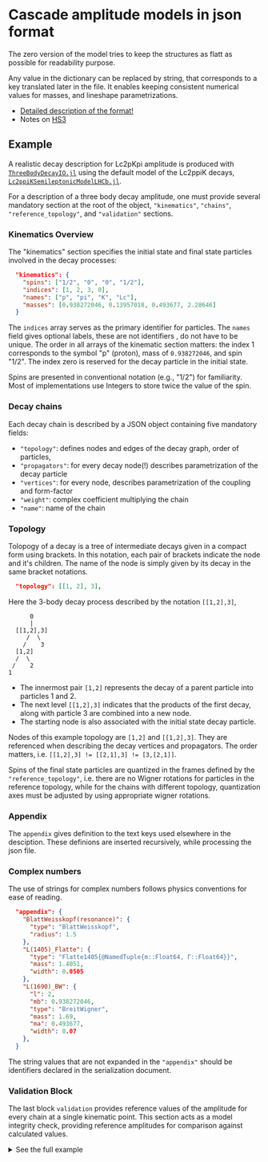 # Cascade amplitude models in json format

The zero version of the model tries to keep the structures as flatt as possible for readability purpose.

Any value in the dictionary can be replaced by string, that corresponds to a key translated later in the file.
It enables keeping consistent numerical values for masses, and lineshape parametrizations.

- [Detailed description of the format!](description.md)
- Notes on [HS3](HS3.md)

## Example 

A realistic decay description for Lc2pKpi amplitude is produced with [`ThreeBodyDecayIO.jl`](https://github.com/mmikhasenko/ThreeBodyDecaysIO.jl) using the default model of the Lc2ppiK decays, 
[`Lc2ppiKSemileptonicModelLHCb.jl`](https://github.com/mmikhasenko/Lc2ppiKSemileptonicModelLHCb.jl).

For a description of a three body decay amplitude, one must provide several mandatory section at the root of the object,
`"kinematics"`, `"chains"`, `"reference_topology"`, and `"validation"` sections.

### Kinematics Overview

The "kinematics" section specifies the initial state and final state particles involved in the decay processes:

```json
  "kinematics": {
    "spins": ["1/2", "0", "0", "1/2"],
    "indices": [1, 2, 3, 0],
    "names": ["p", "pi", "K", "Lc"],
    "masses": [0.938272046, 0.13957018, 0.493677, 2.28646]
  }
```

The `indices` array serves as the primary identifier for particles. The `names` field gives optional labels, these are not identifiers , do not have to be unique. The order in all arrays of the kinematic section matters: the index 1 corresponds to the symbol "p" (proton), mass of `0.938272046`, and spin "1/2". The index zero is reserved for the decay particle in the initial state.

Spins are presented in conventional notation (e.g., "1/2") for familiarity. Most of implementations use Integers to store twice the value of the spin.

### Decay chains

Each decay chain is described by a JSON object containing five mandatory fields:
- `"topology"`: defines nodes and edges of the decay graph, order of particles,
- `"propagators"`: for every decay node(!) describes parametrization of the decay particle
- `"vertices"`: for every node, describes parametrization of the coupling and form-factor
- `"weight"`: complex coefficient multiplying the chain
- `"name"`: name of the chain


### Topology

Tolopogy of a decay is a tree of intermediate decays given in a compact form using brackets.
In this notation, each pair of brackets indicate the node and it's children.
The name of the node is simply given by its decay in the same bracket notations.

```json
  "topology": [[1, 2], 3],
```
Here the 3-body decay process described by the notation `[[1,2],3]`,

```
      0
      |
  [[1,2],3]
     /  \
    /    3
  [1,2]
  /  \
 /    2
1
```

- The innermost pair `[1,2]` represents the decay of a parent particle into particles 1 and 2.
- The next level `[[1,2],3]` indicates that the products of the first decay, along with particle 3 are combined into a new node.
- The starting node is also associated with the initial state decay particle.

Nodes of this example topology are `[1,2]` and `[[1,2],3]`.
They are referenced when describing the decay vertices and propagators.
The order matters, i.e. `[[1,2],3] != [[2,1],3] != [3,[2,1]]`.


Spins of the final state particles are quantized in the frames defined by the `"reference_topology"`,
i.e. there are no Wigner rotations for particles in the reference topology, while for the chains with different topology,
quantization axes must be adjusted by using appropriate wigner rotations.

### Appendix

The `appendix` gives definition to the text keys used elsewhere in the desciption. These definions are inserted recursively, while processing the json file.


### Complex numbers

The use of strings for complex numbers follows physics conventions for ease of reading.


```json
  "appendix": {
    "BlattWeisskopf(resonance)": {
      "type": "BlattWeisskopf",
      "radius": 1.5
    },
    "L(1405)_Flatte": {
      "type": "Flatte1405{@NamedTuple{m::Float64, Γ::Float64}}",
      "mass": 1.4051,
      "width": 0.0505
    },
    "L(1690)_BW": {
      "l": 2,
      "mb": 0.938272046,
      "type": "BreitWigner",
      "mass": 1.69,
      "ma": 0.493677,
      "width": 0.07
    },
  }
```
The string values that are not expanded in the  `"appendix"` should be identifiers declared in the serialization document.

### Validation Block

The last block `validation` provides reference values of the amplitude for every chain at a single kinematic point.
This section acts as a model integrity check, providing reference amplitudes for comparison against calculated values.


<details>
  <summary>See the full example</summary>
  
```json
{
  "kinematics": {
    "spins": ["1/2", "0", "0", "1/2"],
    "indices": [1, 2, 3, 0],
    "names": ["p", "pi", "K", "Lc"],
    "masses": [0.938272046, 0.13957018, 0.493677, 2.28646]
  },
  "reference_topology": [[1, 2], 3],
  "chains": [
    {
      "propagators": [
        {
          "spin": "1/2",
          "node": [1, 2],
          "parametrization": "L(1405)_Flatte"
        }
      ],
      "weight": "7.38649400481717 + 1.971018433257411i",
      "vertices": [
        {
          "type": "helicity",
          "helicities": ["1/2", "0"],
          "node": [[1, 2], 3],
          "formfactor": ""
        },
        {
          "type": "parity",
          "helicities": ["0", "1/2"],
          "parity_factor": "+",
          "node": [1, 2],
          "formfactor": ""
        }
      ],
      "topology": [[1, 2], 3],
      "name": "L(1405)"
    },
    {
      "propagators": [
        {
          "spin": "1/2",
          "node": [1, 2],
          "parametrization": "L(1405)_Flatte"
        }
      ],
      "weight": "-3.2332358574805515 + 2.2557724553615772i",
      "vertices": [
        {
          "type": "helicity",
          "helicities": ["-1/2", "0"],
          "node": [[1, 2], 3],
          "formfactor": ""
        },
        {
          "type": "parity",
          "helicities": ["0", "1/2"],
          "parity_factor": "+",
          "node": [1, 2],
          "formfactor": ""
        }
      ],
      "topology": [[1, 2], 3],
      "name": "L(1405)"
    },
    {
      "propagators": [
        {
          "spin": "3/2",
          "node": [1, 2],
          "parametrization": "L(1520)_BW"
        }
      ],
      "weight": "0.146999 + 0.022162i",
      "vertices": [
        {
          "type": "helicity",
          "helicities": ["-1/2", "0"],
          "node": [[1, 2], 3],
          "formfactor": "BlattWeisskopf(resonance)"
        },
        {
          "type": "parity",
          "helicities": ["0", "1/2"],
          "parity_factor": "-",
          "node": [1, 2],
          "formfactor": "BlattWeisskopf(b-decay)"
        }
      ],
      "topology": [[1, 2], 3],
      "name": "L(1520)"
    },
    {
      "propagators": [
        {
          "spin": "3/2",
          "node": [1, 2],
          "parametrization": "L(1520)_BW"
        }
      ],
      "weight": "-0.0803435 + 0.7494165i",
      "vertices": [
        {
          "type": "helicity",
          "helicities": ["1/2", "0"],
          "node": [[1, 2], 3],
          "formfactor": "BlattWeisskopf(resonance)"
        },
        {
          "type": "parity",
          "helicities": ["0", "1/2"],
          "parity_factor": "-",
          "node": [1, 2],
          "formfactor": "BlattWeisskopf(b-decay)"
        }
      ],
      "topology": [[1, 2], 3],
      "name": "L(1520)"
    },
    {
      "propagators": [
        {
          "spin": "1/2",
          "node": [1, 2],
          "parametrization": "L(1600)_BW"
        }
      ],
      "weight": "4.929406127531439 - 0.5956915012088891i",
      "vertices": [
        {
          "type": "helicity",
          "helicities": ["1/2", "0"],
          "node": [[1, 2], 3],
          "formfactor": "BlattWeisskopf(resonance)"
        },
        {
          "type": "parity",
          "helicities": ["0", "1/2"],
          "parity_factor": "-",
          "node": [1, 2],
          "formfactor": "BlattWeisskopf(b-decay)"
        }
      ],
      "topology": [[1, 2], 3],
      "name": "L(1600)"
    },
    {
      "propagators": [
        {
          "spin": "1/2",
          "node": [1, 2],
          "parametrization": "L(1600)_BW"
        }
      ],
      "weight": "-3.4228557332438796 - 2.179858885546952i",
      "vertices": [
        {
          "type": "helicity",
          "helicities": ["-1/2", "0"],
          "node": [[1, 2], 3],
          "formfactor": "BlattWeisskopf(resonance)"
        },
        {
          "type": "parity",
          "helicities": ["0", "1/2"],
          "parity_factor": "-",
          "node": [1, 2],
          "formfactor": "BlattWeisskopf(b-decay)"
        }
      ],
      "topology": [[1, 2], 3],
      "name": "L(1600)"
    },
    {
      "propagators": [
        {
          "spin": "1/2",
          "node": [1, 2],
          "parametrization": "L(1670)_BW"
        }
      ],
      "weight": "-0.24012285628923374 - 0.10230279488850731i",
      "vertices": [
        {
          "type": "helicity",
          "helicities": ["-1/2", "0"],
          "node": [[1, 2], 3],
          "formfactor": "BlattWeisskopf(resonance)"
        },
        {
          "type": "parity",
          "helicities": ["0", "1/2"],
          "parity_factor": "+",
          "node": [1, 2],
          "formfactor": "BlattWeisskopf(b-decay)"
        }
      ],
      "topology": [[1, 2], 3],
      "name": "L(1670)"
    },
    {
      "propagators": [
        {
          "spin": "1/2",
          "node": [1, 2],
          "parametrization": "L(1670)_BW"
        }
      ],
      "weight": "-0.40374241570833247 + 0.7154739757283278i",
      "vertices": [
        {
          "type": "helicity",
          "helicities": ["1/2", "0"],
          "node": [[1, 2], 3],
          "formfactor": "BlattWeisskopf(resonance)"
        },
        {
          "type": "parity",
          "helicities": ["0", "1/2"],
          "parity_factor": "+",
          "node": [1, 2],
          "formfactor": "BlattWeisskopf(b-decay)"
        }
      ],
      "topology": [[1, 2], 3],
      "name": "L(1670)"
    },
    {
      "propagators": [
        {
          "spin": "3/2",
          "node": [1, 2],
          "parametrization": "L(1690)_BW"
        }
      ],
      "weight": "-0.192886 - 0.0551175i",
      "vertices": [
        {
          "type": "helicity",
          "helicities": ["-1/2", "0"],
          "node": [[1, 2], 3],
          "formfactor": "BlattWeisskopf(resonance)"
        },
        {
          "type": "parity",
          "helicities": ["0", "1/2"],
          "parity_factor": "-",
          "node": [1, 2],
          "formfactor": "BlattWeisskopf(b-decay)"
        }
      ],
      "topology": [[1, 2], 3],
      "name": "L(1690)"
    },
    {
      "propagators": [
        {
          "spin": "3/2",
          "node": [1, 2],
          "parametrization": "L(1690)_BW"
        }
      ],
      "weight": "-1.365296 - 0.1768065i",
      "vertices": [
        {
          "type": "helicity",
          "helicities": ["1/2", "0"],
          "node": [[1, 2], 3],
          "formfactor": "BlattWeisskopf(resonance)"
        },
        {
          "type": "parity",
          "helicities": ["0", "1/2"],
          "parity_factor": "-",
          "node": [1, 2],
          "formfactor": "BlattWeisskopf(b-decay)"
        }
      ],
      "topology": [[1, 2], 3],
      "name": "L(1690)"
    },
    {
      "propagators": [
        {
          "spin": "1/2",
          "node": [1, 2],
          "parametrization": "L(2000)_BW"
        }
      ],
      "weight": "-3.0661953154540726 - 2.684313105886122i",
      "vertices": [
        {
          "type": "helicity",
          "helicities": ["1/2", "0"],
          "node": [[1, 2], 3],
          "formfactor": "BlattWeisskopf(resonance)"
        },
        {
          "type": "parity",
          "helicities": ["0", "1/2"],
          "parity_factor": "+",
          "node": [1, 2],
          "formfactor": "BlattWeisskopf(b-decay)"
        }
      ],
      "topology": [[1, 2], 3],
      "name": "L(2000)"
    },
    {
      "propagators": [
        {
          "spin": "1/2",
          "node": [1, 2],
          "parametrization": "L(2000)_BW"
        }
      ],
      "weight": "-5.667359734940468 - 5.38391527459506i",
      "vertices": [
        {
          "type": "helicity",
          "helicities": ["-1/2", "0"],
          "node": [[1, 2], 3],
          "formfactor": "BlattWeisskopf(resonance)"
        },
        {
          "type": "parity",
          "helicities": ["0", "1/2"],
          "parity_factor": "+",
          "node": [1, 2],
          "formfactor": "BlattWeisskopf(b-decay)"
        }
      ],
      "topology": [[1, 2], 3],
      "name": "L(2000)"
    },
    {
      "propagators": [
        {
          "spin": "3/2",
          "node": [1, 2],
          "parametrization": "D(1232)_BW"
        }
      ],
      "weight": "-3.3890955 + 1.5259025i",
      "vertices": [
        {
          "type": "helicity",
          "helicities": ["-1/2", "0"],
          "node": [[1, 2], 3],
          "formfactor": "BlattWeisskopf(resonance)"
        },
        {
          "type": "parity",
          "helicities": ["1/2", "0"],
          "parity_factor": "+",
          "node": [1, 2],
          "formfactor": "BlattWeisskopf(b-decay)"
        }
      ],
      "topology": [[1, 2], 3],
      "name": "D(1232)"
    },
    {
      "propagators": [
        {
          "spin": "3/2",
          "node": [1, 2],
          "parametrization": "D(1232)_BW"
        }
      ],
      "weight": "-6.4935965 + 2.264168i",
      "vertices": [
        {
          "type": "helicity",
          "helicities": ["1/2", "0"],
          "node": [[1, 2], 3],
          "formfactor": "BlattWeisskopf(resonance)"
        },
        {
          "type": "parity",
          "helicities": ["1/2", "0"],
          "parity_factor": "+",
          "node": [1, 2],
          "formfactor": "BlattWeisskopf(b-decay)"
        }
      ],
      "topology": [[1, 2], 3],
      "name": "D(1232)"
    },
    {
      "propagators": [
        {
          "spin": "3/2",
          "node": [1, 2],
          "parametrization": "D(1600)_BW"
        }
      ],
      "weight": "5.7007925 - 1.5627555i",
      "vertices": [
        {
          "type": "helicity",
          "helicities": ["-1/2", "0"],
          "node": [[1, 2], 3],
          "formfactor": "BlattWeisskopf(resonance)"
        },
        {
          "type": "parity",
          "helicities": ["1/2", "0"],
          "parity_factor": "+",
          "node": [1, 2],
          "formfactor": "BlattWeisskopf(b-decay)"
        }
      ],
      "topology": [[1, 2], 3],
      "name": "D(1600)"
    },
    {
      "propagators": [
        {
          "spin": "3/2",
          "node": [1, 2],
          "parametrization": "D(1600)_BW"
        }
      ],
      "weight": "3.3646055 - 0.5011915i",
      "vertices": [
        {
          "type": "helicity",
          "helicities": ["1/2", "0"],
          "node": [[1, 2], 3],
          "formfactor": "BlattWeisskopf(resonance)"
        },
        {
          "type": "parity",
          "helicities": ["1/2", "0"],
          "parity_factor": "+",
          "node": [1, 2],
          "formfactor": "BlattWeisskopf(b-decay)"
        }
      ],
      "topology": [[1, 2], 3],
      "name": "D(1600)"
    },
    {
      "propagators": [
        {
          "spin": "3/2",
          "node": [1, 2],
          "parametrization": "D(1700)_BW"
        }
      ],
      "weight": "-5.18914 - 0.717436i",
      "vertices": [
        {
          "type": "helicity",
          "helicities": ["-1/2", "0"],
          "node": [[1, 2], 3],
          "formfactor": "BlattWeisskopf(resonance)"
        },
        {
          "type": "parity",
          "helicities": ["1/2", "0"],
          "parity_factor": "-",
          "node": [1, 2],
          "formfactor": "BlattWeisskopf(b-decay)"
        }
      ],
      "topology": [[1, 2], 3],
      "name": "D(1700)"
    },
    {
      "propagators": [
        {
          "spin": "3/2",
          "node": [1, 2],
          "parametrization": "D(1700)_BW"
        }
      ],
      "weight": "-6.437051 - 1.052785i",
      "vertices": [
        {
          "type": "helicity",
          "helicities": ["1/2", "0"],
          "node": [[1, 2], 3],
          "formfactor": "BlattWeisskopf(resonance)"
        },
        {
          "type": "parity",
          "helicities": ["1/2", "0"],
          "parity_factor": "-",
          "node": [1, 2],
          "formfactor": "BlattWeisskopf(b-decay)"
        }
      ],
      "topology": [[1, 2], 3],
      "name": "D(1700)"
    },
    {
      "propagators": [
        {
          "spin": "0",
          "node": [1, 2],
          "parametrization": "K(700)_BuggBW"
        }
      ],
      "weight": "0.068908 + 2.521444i",
      "vertices": [
        {
          "type": "helicity",
          "helicities": ["0", "1/2"],
          "node": [[1, 2], 3],
          "formfactor": ""
        },
        {
          "type": "parity",
          "helicities": ["0", "0"],
          "parity_factor": "+",
          "node": [1, 2],
          "formfactor": ""
        }
      ],
      "topology": [[1, 2], 3],
      "name": "K(700)"
    },
    {
      "propagators": [
        {
          "spin": "0",
          "node": [1, 2],
          "parametrization": "K(700)_BuggBW"
        }
      ],
      "weight": "-2.68563 + 0.03849i",
      "vertices": [
        {
          "type": "helicity",
          "helicities": ["0", "-1/2"],
          "node": [[1, 2], 3],
          "formfactor": ""
        },
        {
          "type": "parity",
          "helicities": ["0", "0"],
          "parity_factor": "+",
          "node": [1, 2],
          "formfactor": ""
        }
      ],
      "topology": [[1, 2], 3],
      "name": "K(700)"
    },
    {
      "propagators": [
        {
          "spin": "1",
          "node": [1, 2],
          "parametrization": "K(892)_BW"
        }
      ],
      "weight": "0.6885560139393164 - 0.5922539890384868i",
      "vertices": [
        {
          "type": "helicity",
          "helicities": ["-1", "-1/2"],
          "node": [[1, 2], 3],
          "formfactor": "BlattWeisskopf(resonance)"
        },
        {
          "type": "parity",
          "helicities": ["0", "0"],
          "parity_factor": "+",
          "node": [1, 2],
          "formfactor": "BlattWeisskopf(b-decay)"
        }
      ],
      "topology": [[1, 2], 3],
      "name": "K(892)"
    },
    {
      "propagators": [
        {
          "spin": "1",
          "node": [1, 2],
          "parametrization": "K(892)_BW"
        }
      ],
      "weight": "-0.4198173614898905 - 2.398905956940163i",
      "vertices": [
        {
          "type": "helicity",
          "helicities": ["0", "1/2"],
          "node": [[1, 2], 3],
          "formfactor": "BlattWeisskopf(resonance)"
        },
        {
          "type": "parity",
          "helicities": ["0", "0"],
          "parity_factor": "+",
          "node": [1, 2],
          "formfactor": "BlattWeisskopf(b-decay)"
        }
      ],
      "topology": [[1, 2], 3],
      "name": "K(892)"
    },
    {
      "propagators": [
        {
          "spin": "1",
          "node": [1, 2],
          "parametrization": "K(892)_BW"
        }
      ],
      "weight": "0.5773502691896258 + 0.0i",
      "vertices": [
        {
          "type": "helicity",
          "helicities": ["0", "-1/2"],
          "node": [[1, 2], 3],
          "formfactor": "BlattWeisskopf(resonance)"
        },
        {
          "type": "parity",
          "helicities": ["0", "0"],
          "parity_factor": "+",
          "node": [1, 2],
          "formfactor": "BlattWeisskopf(b-decay)"
        }
      ],
      "topology": [[1, 2], 3],
      "name": "K(892)"
    },
    {
      "propagators": [
        {
          "spin": "1",
          "node": [1, 2],
          "parametrization": "K(892)_BW"
        }
      ],
      "weight": "-1.8137146937446735 - 1.9014511500518056i",
      "vertices": [
        {
          "type": "helicity",
          "helicities": ["1", "1/2"],
          "node": [[1, 2], 3],
          "formfactor": "BlattWeisskopf(resonance)"
        },
        {
          "type": "parity",
          "helicities": ["0", "0"],
          "parity_factor": "+",
          "node": [1, 2],
          "formfactor": "BlattWeisskopf(b-decay)"
        }
      ],
      "topology": [[1, 2], 3],
      "name": "K(892)"
    },
    {
      "propagators": [
        {
          "spin": "0",
          "node": [1, 2],
          "parametrization": "K(1430)_BuggBW"
        }
      ],
      "weight": "-6.71516 + 10.479411i",
      "vertices": [
        {
          "type": "helicity",
          "helicities": ["0", "1/2"],
          "node": [[1, 2], 3],
          "formfactor": ""
        },
        {
          "type": "parity",
          "helicities": ["0", "0"],
          "parity_factor": "+",
          "node": [1, 2],
          "formfactor": ""
        }
      ],
      "topology": [[1, 2], 3],
      "name": "K(1430)"
    },
    {
      "propagators": [
        {
          "spin": "0",
          "node": [1, 2],
          "parametrization": "K(1430)_BuggBW"
        }
      ],
      "weight": "0.219754 + 8.741196i",
      "vertices": [
        {
          "type": "helicity",
          "helicities": ["0", "-1/2"],
          "node": [[1, 2], 3],
          "formfactor": ""
        },
        {
          "type": "parity",
          "helicities": ["0", "0"],
          "parity_factor": "+",
          "node": [1, 2],
          "formfactor": ""
        }
      ],
      "topology": [[1, 2], 3],
      "name": "K(1430)"
    }
  ],
  "appendix": {
    "BlattWeisskopf(resonance)": {
      "type": "BlattWeisskopf",
      "radius": 1.5
    },
    "BlattWeisskopf(b-decay)": {
      "type": "BlattWeisskopf",
      "radius": 5.0
    },
    "L(1405)_Flatte": {
      "type": "Flatte1405{@NamedTuple{m::Float64, Γ::Float64}}",
      "mass": 1.4051,
      "width": 0.0505
    },
    "L(1690)_BW": {
      "l": 2,
      "mb": 0.938272046,
      "type": "BreitWigner",
      "mass": 1.69,
      "ma": 0.493677,
      "width": 0.07
    },
    "D(1232)_BW": {
      "l": 1,
      "mb": 0.13957018,
      "type": "BreitWigner",
      "mass": 1.232,
      "ma": 0.938272046,
      "width": 0.117
    },
    "L(1520)_BW": {
      "type": "BreitWigner",
      "parameters" : {
        "l": 2,
        "mass": "L_1520_mass",
        "width": 0.015195,
        "ma": 0.493677,
        "mb": 0.938272046,
      }
    },
    "L(1600)_BW": {
      "l": 1,
      "mb": 0.938272046,
      "type": "BreitWigner",
      "mass": 1.63,
      "ma": 0.493677,
      "width": 0.25
    },
    "L(2000)_BW": {
      "l": 0,
      "mb": 0.938272046,
      "type": "BreitWigner",
      "mass": 1.98819,
      "ma": 0.493677,
      "width": 0.17926
    },
    "D(1600)_BW": {
      "l": 1,
      "mb": 0.13957018,
      "type": "BreitWigner",
      "mass": 1.64,
      "ma": 0.938272046,
      "width": 0.3
    },
    "D(1700)_BW": {
      "l": 2,
      "mb": 0.13957018,
      "type": "BreitWigner",
      "mass": 1.69,
      "ma": 0.938272046,
      "width": 0.38
    },
    "K(892)_BW": {
      "l": 1,
      "mb": 0.493677,
      "type": "BreitWigner",
      "mass": 0.8955,
      "ma": 0.13957018,
      "width": 0.047299999999999995
    },
    "K(700)_BuggBW": {
      "gamma": 0.94106,
      "type": "BuggBreitWignerMinL{@NamedTuple{m::Float64, Γ::Float64, γ::Float64}}",
      "mass": 0.824,
      "width": 0.478
    },
    "K(1430)_BuggBW": {
      "gamma": 0.020981,
      "type": "BuggBreitWignerMinL{@NamedTuple{m::Float64, Γ::Float64, γ::Float64}}",
      "mass": 1.375,
      "width": 0.19
    },
    "L(1670)_BW": {
      "l": 0,
      "mb": 0.938272046,
      "type": "BreitWigner",
      "mass": 1.67,
      "ma": 0.493677,
      "width": 0.03
    }
  },
  "validation": {
    "kinematic_point": {
      "masses_angles": {
        "kinematic_point": [
          {
            "theta": 0.0,
            "phi": 0.0,
            "mass": 2.28646,
            "node": [[1, 2], 3]
          },
          {
            "theta": 0.23678498926410071,
            "phi": 0.0,
            "mass": 1.7058127512193626,
            "node": [1, 2]
          }
        ]
      },
      "spin_projections": ["-1/2", "0", "0", "1/2"]
    },
    "chains_values": [
      "0.09389266961789793 - 0.04444705194077252i",
      "1.8571303475689018 - 0.8791311329744668i",
      "3.495920386153536 - 1.6621763488223895i",
      "1.777402925980676 - 0.8450870670837528i",
      "0.12310500032232206 + 0.45678965772531055i",
      "0.7791574963528171 + 2.891118030471891i",
      "-5.823582950121089 - 1.1382638760343922i",
      "-0.2944283101312339 - 0.05754826751411962i",
      "-1.268163307415927 - 0.18551935112595022i",
      "-0.6447621582430986 - 0.09432212438913892i",
      "-0.04778942695357844 - 0.007824626304773727i",
      "-0.9452409378665694 - 0.15476555335062303i",
      "-0.07018362000955466 + 0.056344615892922126i",
      "0.40521434793619865 - 0.3253130400748459i",
      "-0.055066194114012104 + 0.1403939638292559i",
      "0.31793190402831634 - 0.8105829893001436i",
      "0.03312110072401607 - 0.4254498634584363i",
      "-0.05865524970987039 + 0.7534431958684904i",
      "-0.0 + 0.0i",
      "1.9607019086003359 - 2.284190639309832i",
      "-0.0 + 0.0i",
      "-0.0 + 0.0i",
      "10.6954516256848 - 6.211539520339878i",
      "-0.0 + 0.0i",
      "0.0 + 0.0i",
      "-0.9942263897808797 - 0.10224685775008081i"
    ]
  }
}
```
</details>
